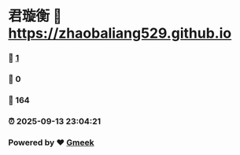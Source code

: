 # 君璇衡 :link: https://zhaobaliang529.github.io 
### :page_facing_up: [1](https://zhaobaliang529.github.io/tag.html) 
### :speech_balloon: 0 
### :hibiscus: 164 
### :alarm_clock: 2025-09-13 23:04:21 
### Powered by :heart: [Gmeek](https://github.com/Meekdai/Gmeek)
